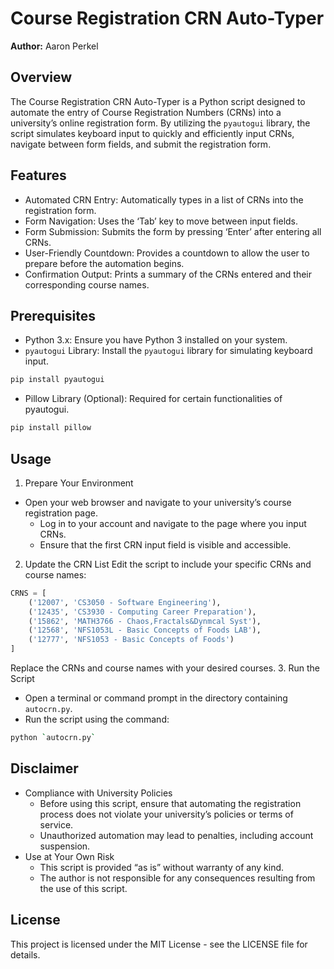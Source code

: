 # Course Registration CRN Auto-Typer
**Author:** Aaron Perkel

## Overview
The Course Registration CRN Auto-Typer is a Python script designed to automate the entry of Course Registration Numbers (CRNs) into a university’s online registration form. By utilizing the `pyautogui` library, the script simulates keyboard input to quickly and efficiently input CRNs, navigate between form fields, and submit the registration form.

## Features
- Automated CRN Entry: Automatically types in a list of CRNs into the registration form.
- Form Navigation: Uses the ‘Tab’ key to move between input fields.
- Form Submission: Submits the form by pressing ‘Enter’ after entering all CRNs.
- User-Friendly Countdown: Provides a countdown to allow the user to prepare before the automation begins.
- Confirmation Output: Prints a summary of the CRNs entered and their corresponding course names.

 ## Prerequisites
- Python 3.x: Ensure you have Python 3 installed on your system.
- `pyautogui` Library: Install the `pyautogui` library for simulating keyboard input.
 ```bash
pip install pyautogui
```
- Pillow Library (Optional): Required for certain functionalities of pyautogui.
 ```bash
pip install pillow
```

## Usage
1. Prepare Your Environment
  -	Open your web browser and navigate to your university’s course registration page.
	- Log in to your account and navigate to the page where you input CRNs.
	- Ensure that the first CRN input field is visible and accessible.
2. Update the CRN List
Edit the script to include your specific CRNs and course names:
```python
CRNS = [
    ('12007', 'CS3050 - Software Engineering'),
    ('12435', 'CS3930 - Computing Career Preparation'),
    ('15862', 'MATH3766 - Chaos,Fractals&Dynmcal Syst'),
    ('12568', 'NFS1053L - Basic Concepts of Foods LAB'),
    ('12777', 'NFS1053 - Basic Concepts of Foods')
]
```
Replace the CRNs and course names with your desired courses.
3. Run the Script
- Open a terminal or command prompt in the directory containing `autocrn.py`.
- Run the script using the command:
```bash
python `autocrn.py`
```
## Disclaimer
- Compliance with University Policies
	- Before using this script, ensure that automating the registration process does not violate your university’s policies or terms of service.
	- Unauthorized automation may lead to penalties, including account suspension.
- Use at Your Own Risk
	- This script is provided “as is” without warranty of any kind.
	- The author is not responsible for any consequences resulting from the use of this script.

## License
This project is licensed under the MIT License - see the LICENSE file for details.
